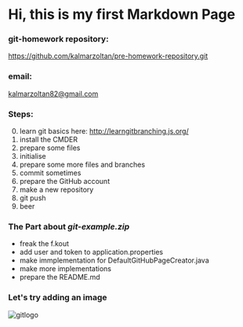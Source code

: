 # Hi, this is my first Markdown Page

### git-homework repository:
<https://github.com/kalmarzoltan/pre-homework-repository.git>

### email:
<kalmarzoltan82@gmail.com>

### Steps:
0. learn git basics here: http://learngitbranching.js.org/
1. install the CMDER
2. prepare some files
3. initialise
4. prepare some more files and branches
5. commit sometimes
6. prepare the GitHub account
7. make a new repository
8. git push
9. beer

### The Part about *git-example.zip*

+ freak the f.kout
+ add user and token to application.properties
+ make immplementation for DefaultGitHubPageCreator.java
+ make more implementations
+ prepare the README.md

### Let's try adding an image
![gitlogo](https://www.shareicon.net/data/128x128/2017/02/15/879138_media_512x512.png)

